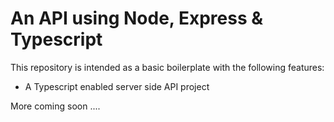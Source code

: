 # An API using Node, Express & Typescript

This repository is intended as a basic boilerplate with the following features:

-   A Typescript enabled server side API project

More coming soon ....
